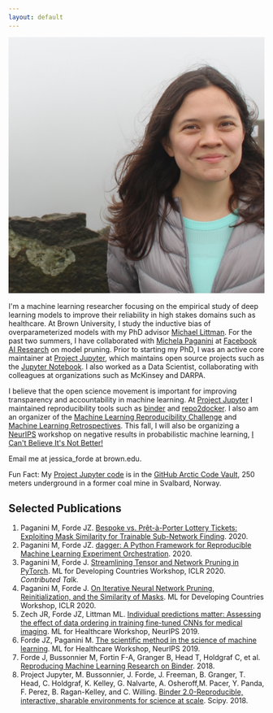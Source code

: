 ```yaml
---
layout: default
---
```


<img class="profile-picture" src="IMG_0001.jpeg">

I'm a machine learning researcher focusing on the empirical study of deep learning models to improve their reliability in high stakes domains such as healthcare.
At Brown University, I study the inductive bias of overparameterized models with my PhD advisor [Michael Littman](http://cs.brown.edu/~mlittman/).  For the past two summers, I have collaborated with [Michela Paganini](https://mickypaganini.github.io/) at [Facebook AI Research](https://ai.facebook.com/) on model pruning.  Prior to starting my PhD, I was an active core maintainer at [Project Jupyter](https://jupyter.org/), which maintains open source projects such as the [Jupyter Notebook](https://github.com/jupyter/notebook).  I also worked as a Data Scientist, collaborating with colleagues at organizations such as McKinsey and DARPA.   

I believe that the open science movement is important for improving transparency and accountability in machine learning. At [Project Jupyter](https://jupyter.org/) I maintained reproducibility tools such as [binder](https://mybinder.org) and [repo2docker](https://repo2docker.readthedocs.io/en/latest/).  I also am an organizer of the [Machine Learning Reproducibility Challenge](https://paperswithcode.com/rc2020) and [Machine Learning Retrospectives](https://ml-retrospectives.github.io/).  This fall, I will also be organizing a [NeurIPS](https://neurips.cc) workshop on negative results in probabilistic machine learning, [I Can't Believe It's Not Better!](https://neurips.cc/Conferences/2020/Schedule?showEvent=16124)

Email me at jessica_forde at brown.edu.  

Fun Fact: My [Project Jupyter code](https://jupyter.org/) is in the [GitHub Arctic Code Vault](https://archiveprogram.github.com/), 250 meters underground in a former coal mine in Svalbard, Norway.

## Selected Publications

1. Paganini M, Forde JZ. [Bespoke vs. Prêt-à-Porter Lottery Tickets: Exploiting Mask Similarity for Trainable Sub-Network Finding]( http://arxiv.org/abs/2007.04091). 2020.
2. Paganini M, Forde JZ. [dagger: A Python Framework for Reproducible Machine Learning Experiment Orchestration](http://arxiv.org/abs/2006.07484). 2020.
3. Paganini M, Forde J. [Streamlining Tensor and Network Pruning in PyTorch](http://arxiv.org/abs/2004.13770). ML for Developing Countries Workshop, ICLR 2020. *Contributed Talk.*
4. Paganini M, Forde J. [On Iterative Neural Network Pruning, Reinitialization, and the Similarity of Masks](http://arxiv.org/abs/2001.05050). ML for Developing Countries Workshop, ICLR 2020.
5. Zech JR, Forde JZ, Littman ML. [Individual predictions matter: Assessing the effect of data ordering in training fine-tuned CNNs for medical imaging](http://arxiv.org/abs/1912.03606). ML for Healthcare Workshop, NeurIPS 2019.
6. Forde JZ, Paganini M. [The scientific method in the science of machine learning](http://arxiv.org/abs/1904.10922). ML for Healthcare Workshop, NeurIPS 2019.
7. Forde J, Bussonnier M, Fortin F-A, Granger B, Head T, Holdgraf C, et al. [Reproducing Machine Learning Research on Binder](https://openreview.net/pdf?id=BJlR6KTE3X). 2018.
8. Project Jupyter, M. Bussonnier, J. Forde, J. Freeman, B. Granger, T. Head, C. Holdgraf, K. Kelley, G. Nalvarte, A. Osheroff,M. Pacer, Y. Panda, F. Perez, B. Ragan-Kelley, and C. Willing. [Binder 2.0-Reproducible, interactive, sharable environments for science at scale](https://conference.scipy.org/proceedings/scipy2018/project_jupyter.html). Scipy. 2018.
